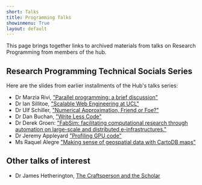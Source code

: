```yaml
---
short: Talks
title: Programming Talks
showinmenu: True
layout: default
---
```


This page brings together links to archived materials from talks
on Research Programming from members of the hub.

Research Programming Technical Socials Series
---------------------------------------------

Here are the slides from earlier installments of the Hub's talks series:

* Dr Marzia Rivi, ["Parallel programming: a brief discussion"](./socials-20151110-rivi.pdf)
* Dr Ian Sillitoe, ["Scalable Web Engineering at UCL"](./socials-20151014-sillitoe.pdf)
* Dr Ulf Schiller, ["Numerical Approximation, Friend or Foe?"](./socials-20150909-uschille.pdf)
* Dr Dan Buchan, ["Write Less Code"](./socials-20151209-buchan.pdf)
* Dr Derek Groen: ["FabSim: facilitating computational research through automation on large-scale and distributed e-infrastructures."](./socials20160111-derekgroen.pdf)
* Dr Jeremy Appleyard ["Profiling GPU code"](./socials-20160211-appleyard.pdf)
* Ms Raquel Alegre ["Making sense of geospatial data with CartoDB maps"](http://slides.com/raquelalegre/maps)

Other talks of interest
-----------------------

* Dr James Hetherington, [The Craftsperson and the Scholar](http://development.rc.ucl.ac.uk/talks/rsd/scholar.html)
